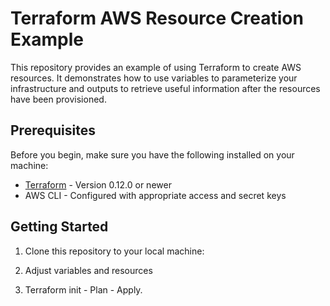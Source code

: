 # Terraform AWS Resource Creation Example

This repository provides an example of using Terraform to create AWS resources. It demonstrates how to use variables to parameterize your infrastructure and outputs to retrieve useful information after the resources have been provisioned.

## Prerequisites

Before you begin, make sure you have the following installed on your machine:

- [Terraform](https://www.terraform.io/downloads.html) - Version 0.12.0 or newer
- AWS CLI - Configured with appropriate access and secret keys

## Getting Started

1. Clone this repository to your local machine:

2. Adjust variables and resources
   
3. Terraform init - Plan - Apply.
